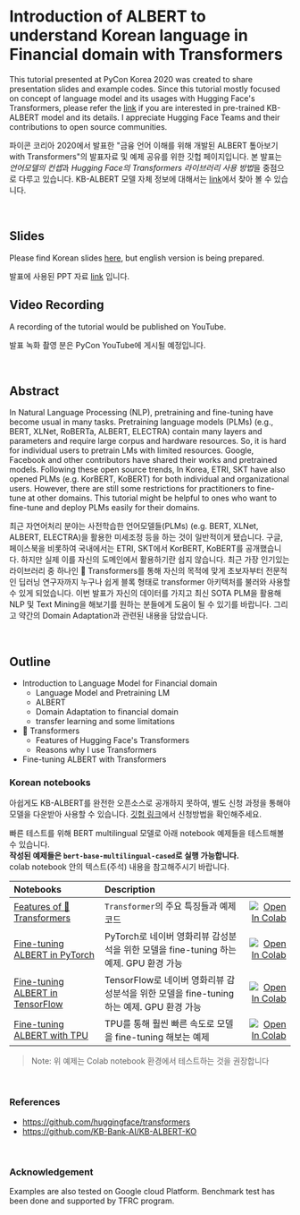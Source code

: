 # Introduction of ALBERT to understand Korean language in Financial domain with Transformers

This tutorial presented at PyCon Korea 2020 was created to share presentation slides and example codes.
Since this tutorial mostly focused on concept of language model and its usages with Hugging Face's Transformers, 
please refer the [link](https://github.com/KB-Bank-AI/KB-ALBERT-KO) if you are interested in pre-trained KB-ALBERT model and its details.
I appreciate Hugging Face Teams and their contributions to open source communities. 

파이콘 코리아 2020에서 발표한 "금융 언어 이해를 위해 개발된 ALBERT 톺아보기 with Transformers"의 
발표자료 및 예제 공유를 위한 깃헙 페이지입니다. 본 발표는 *언어모델의 컨셉*과 *Hugging Face의 Transformers 라이브러리 사용 방법*을 
중점으로 다루고 있습니다. KB-ALBERT 모델 자체 정보에 대해서는 [link](https://github.com/KB-Bank-AI/KB-ALBERT-KO)에서 
찾아 볼 수 있습니다.

<br>

## Slides

Please find Korean slides [here](https://github.com/sackoh/pycon-korea-2020-kb-albert/blob/master/assets/PyConKR-2020_%EC%98%A4%EC%84%B1%EC%9A%B0_%EA%B8%88%EC%9C%B5%20%EC%96%B8%EC%96%B4%20%EC%9D%B4%ED%95%B4%EB%A5%BC%20%EC%9C%84%ED%95%B4%20%EA%B0%9C%EB%B0%9C%EB%90%9C%20ALBERT%20%ED%86%BA%EC%95%84%EB%B3%B4%EA%B8%B0_v1.0.pdf), but english version is being prepared.

발표에 사용된 PPT 자료 [link](https://github.com/sackoh/pycon-korea-2020-kb-albert/blob/master/assets/PyConKR-2020_%EC%98%A4%EC%84%B1%EC%9A%B0_%EA%B8%88%EC%9C%B5%20%EC%96%B8%EC%96%B4%20%EC%9D%B4%ED%95%B4%EB%A5%BC%20%EC%9C%84%ED%95%B4%20%EA%B0%9C%EB%B0%9C%EB%90%9C%20ALBERT%20%ED%86%BA%EC%95%84%EB%B3%B4%EA%B8%B0_v1.0.pdf) 입니다.

## Video Recording

A recording of the tutorial would be published on YouTube.

발표 녹화 촬영 분은 PyCon YouTube에 게시될 예정입니다.

<br>

## Abstract
In Natural Language Processing (NLP), pretraining and fine-tuning have become usual in many tasks. 
Pretraining language models (PLMs) (e.g., BERT, XLNet, RoBERTa, ALBERT, ELECTRA) contain many layers and parameters 
and require large corpus and hardware resources.
So, it is hard for individual users to pretrain LMs with limited resources. 
Google, Facebook and other contributors have shared their works and pretrained models. 
Following these open source trends, In Korea, ETRI, SKT have also opened PLMs (e.g. KorBERT, KoBERT) for both individual 
and organizational users.
However, there are still some restrictions for practitioners to fine-tune at other domains.
This tutorial might be helpful to ones who want to fine-tune and deploy PLMs easily for their domains.

최근 자연어처리 분야는 사전학습한 언어모델들(PLMs) (e.g. BERT, XLNet, ALBERT, ELECTRA)을 활용한 미세조정 등을 하는 것이 
일반적이게 됐습니다. 구글, 페이스북을 비롯하여 국내에서는 ETRI, SKT에서 KorBERT, KoBERT를 공개했습니다.
하지만 실제 이를 자신의 도메인에서 활용하기란 쉽지 않습니다. 최근 가장 인기있는 라이브러리 중 하나인 🤗 Transformers를 
통해 자신의 목적에 맞게 초보자부터 전문적인 딥러닝 연구자까지 누구나 쉽게 블록 형태로 transformer 아키텍처를 불러와 
사용할 수 있게 되었습니다. 이번 발표가 자신의 데이터를 가지고 최신 SOTA PLM을 활용해 NLP 및 Text Mining을 해보기를 
원하는 분들에게 도움이 될 수 있기를 바랍니다. 그리고 약간의 Domain Adaptation과 관련된 내용을 담았습니다.

<br>

## Outline

- Introduction to Language Model for Financial domain
    - Language Model and Pretraining LM
    - ALBERT
    - Domain Adaptation to financial domain
    - transfer learning and some limitations
- 🤗 Transformers
    - Features of Hugging Face's Transformers
    - Reasons why I use Transformers
- Fine-tuning ALBERT with Transformers 

### Korean notebooks

아쉽게도 KB-ALBERT를 완전한 오픈소스로 공개하지 못하여, 별도 신청 과정을 통해야 모델을 다운받아 사용할 수 있습니다.
[깃헙 링크](https://github.com/KB-Bank-AI/KB-ALBERT-KO/tree/master/kb-albert-char)에서 신청방법을 확인해주세요.

빠른 테스트를 위해 BERT multilingual 모델로 아래 notebook 예제들을 테스트해볼 수 있습니다.<br>
**작성된 예제들은 `bert-base-multilingual-cased`로 실행 가능합니다.**<br>
colab notebook 안의 텍스트(주석) 내용을 참고해주시기 바랍니다.<br>

| Notebooks | Description |  |
|:--- | :--- | ---: |
| [Features of 🤗 Transformers](https://github.com/sackoh/pycon-korea-2020-kb-albert/blob/master/01-Features-of-Transformers.ipynb) | `Transformer`의 주요 특징들과 예제 코드 | [![Open In Colab](https://colab.research.google.com/assets/colab-badge.svg)](https://colab.research.google.com/github/sackoh/pycon-korea-2020-kb-albert/blob/master/01-Features-of-Transformers.ipynb) |
| [Fine-tuning ALBERT in PyTorch](https://github.com/sackoh/pycon-korea-2020-kb-albert/blob/master/02-Fine-tuning-ALBERT-in-PyTorch.ipynb) | PyTorch로 네이버 영화리뷰 감성분석을 위한 모델을 fine-tuning 하는 예제. GPU 환경 가능 | [![Open In Colab](https://colab.research.google.com/assets/colab-badge.svg)](https://colab.research.google.com/github/sackoh/pycon-korea-2020-kb-albert/blob/master/02-Fine-tuning-ALBERT-in-PyTorch.ipynb) |
| [Fine-tuning ALBERT in TensorFlow](https://github.com/sackoh/pycon-korea-2020-kb-albert/blob/master/03-Fine-tuning-ALBERT-in-TensorFlow.ipynb) | TensorFlow로 네이버 영화리뷰 감성분석을 위한 모델을 fine-tuning 하는 예제. GPU 환경 가능 | [![Open In Colab](https://colab.research.google.com/assets/colab-badge.svg)](https://colab.research.google.com/github/sackoh/pycon-korea-2020-kb-albert/blob/master/03-Fine-tuning-ALBERT-in-TensorFlow.ipynb) |
| [Fine-tuning ALBERT with TPU](https://github.com/sackoh/pycon-korea-2020-kb-albert/blob/master/04-Fine-tuning-ALBERT-with-TPU.ipynb) | TPU를 통해 훨씬 빠른 속도로 모델을 fine-tuning 해보는 예제 | [![Open In Colab](https://colab.research.google.com/assets/colab-badge.svg)](https://colab.research.google.com/github/sackoh/pycon-korea-2020-kb-albert/blob/master/04-Fine-tuning-ALBERT-with-TPU.ipynb) |

> Note: 위 예제는 Colab notebook 환경에서 테스트하는 것을 권장합니다

<br>

### References
- https://github.com/huggingface/transformers
- https://github.com/KB-Bank-AI/KB-ALBERT-KO

<br>

### Acknowledgement
Examples are also tested on Google cloud Platform. Benchmark test has been done and supported by TFRC program.

